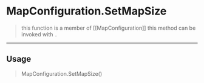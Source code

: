 # MapConfiguration.SetMapSize
> this function is a member of [[MapConfiguration]]
> this method can be invoked with `.`
-----
## Usage
> MapConfiguration.SetMapSize()

